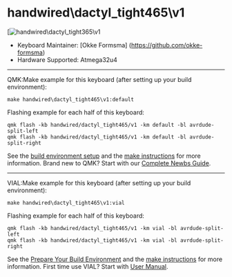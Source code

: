 # handwired\dactyl_tight465\v1

[![handwired\dactyl_tight365\v1](https://i.imgur.com/LRyUMla.jpeg)

* Keyboard Maintainer: [Okke Formsma] (https://github.com/okke-formsma)
* Hardware Supported: Atmega32u4

----------------------------------------------------------------------------

QMK:Make example for this keyboard (after setting up your build environment):

    make handwired\dactyl_tight465\v1:default

Flashing example for each half of this keyboard:

    qmk flash -kb handwired/dactyl_tight465/v1 -km default -bl avrdude-split-left
    qmk flash -kb handwired/dactyl_tight465/v1 -km default -bl avrdude-split-right

See the [build environment setup](https://docs.qmk.fm/#/getting_started_build_tools) and the [make instructions](https://docs.qmk.fm/#/getting_started_make_guide) for more information. Brand new to QMK? Start with our [Complete Newbs Guide](https://docs.qmk.fm/#/newbs).

----------------------------------------------------------------------------

VIAL:Make example for this keyboard (after setting up your build environment):

    make handwired\dactyl_tight465\v1:vial

Flashing example for each half of this keyboard:

    qmk flash -kb handwired/dactyl_tight465/v1 -km vial -bl avrdude-split-left
    qmk flash -kb handwired/dactyl_tight465/v1 -km vial -bl avrdude-split-right


See the [Prepare Your Build Environment](https://get.vial.today/docs/porting-to-vial.html#step-by-step-guide) and the [make instructions](https://get.vial.today/docs/porting-to-vial.html#7-compile-vial-firmware-for-your-keyboard) for more information. First time use VIAL? Start with [User Manual](https://get.vial.today/manual/).


